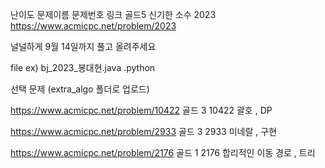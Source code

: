 난이도	문제이름	문제번호	링크
골드5	신기한 소수	2023	https://www.acmicpc.net/problem/2023

널널하게 9월 14일까지 풀고 올려주세요 

file ex) bj_2023_봉대현.java .python


선택 문제 (extra_algo 폴더로 업로드)

https://www.acmicpc.net/problem/10422 골드 3 10422 괄호   , DP 

https://www.acmicpc.net/problem/2933  골드 3 2933 미네랄  , 구현

https://www.acmicpc.net/problem/2176  골드 1 2176 합리적인 이동 경로 , 트리
